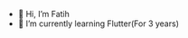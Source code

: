 - 👋 Hi, I’m Fatih
- 🌱 I’m currently learning Flutter(For 3 years)

<!---
fatihnlci/fatihnlci is a ✨ special ✨ repository because its `README.md` (this file) appears on your GitHub profile.
You can click the Preview link to take a look at your changes.
--->
